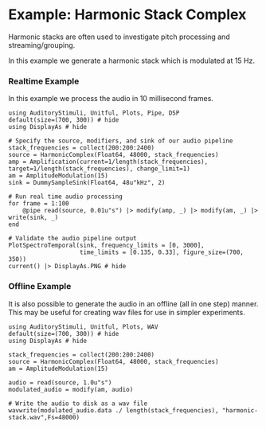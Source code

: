 # Example: Harmonic Stack Complex

Harmonic stacks are often used to investigate pitch processing and streaming/grouping.

In this example we generate a harmonic stack which is modulated at 15 Hz.

### Realtime Example

In this example we process the audio in 10 millisecond frames.

```@example realtime
using AuditoryStimuli, Unitful, Plots, Pipe, DSP
default(size=(700, 300)) # hide
using DisplayAs # hide

# Specify the source, modifiers, and sink of our audio pipeline
stack_frequencies = collect(200:200:2400)
source = HarmonicComplex(Float64, 48000, stack_frequencies)
amp = Amplification(current=1/length(stack_frequencies), target=1/length(stack_frequencies), change_limit=1)
am = AmplitudeModulation(15)
sink = DummySampleSink(Float64, 48u"kHz", 2)

# Run real time audio processing
for frame = 1:100
    @pipe read(source, 0.01u"s") |> modify(amp, _) |> modify(am, _) |> write(sink, _)
end

# Validate the audio pipeline output
PlotSpectroTemporal(sink, frequency_limits = [0, 3000],
                    time_limits = [0.135, 0.33], figure_size=(700, 350))
current() |> DisplayAs.PNG # hide
```



### Offline Example

It is also possible to generate the audio in an offline (all in one step) manner.
This may be useful for creating wav files for use in simpler experiments.

```@example offline
using AuditoryStimuli, Unitful, Plots, WAV
default(size=(700, 300)) # hide
using DisplayAs # hide

stack_frequencies = collect(200:200:2400)
source = HarmonicComplex(Float64, 48000, stack_frequencies)
am = AmplitudeModulation(15)

audio = read(source, 1.0u"s") 
modulated_audio = modify(am, audio) 

# Write the audio to disk as a wav file
wavwrite(modulated_audio.data ./ length(stack_frequencies), "harmonic-stack.wav",Fs=48000)
```
